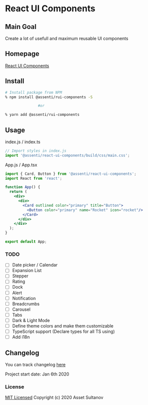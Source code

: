 # React UI Components

## Main Goal
Create a lot of usefull and maximum reusable UI components

## Homepage
[React UI Components](https://r-ui-components.netlify.com/)

## Install
```bash
# Install package from NPM
% npm install @assenti/rui-components -S

               #or

% yarn add @assenti/rui-components
```

## Usage
index.js / index.ts
```jsx
// Import styles in index.js
import '@assenti/react-ui-components/build/css/main.css';
```
App.js / App.tsx
```jsx
import { Card, Button } from '@assenti/react-ui-components';
import React from 'react';

function App() {
  return (
    <div>
      <div>
        <Card outlined color="primary" title="Button">
          <Button color="primary" name="Rocket" icon="rocket"/>
        </Card>
      </div>
    </div>
  );
}

export default App;
```

### TODO
- [ ] Date picker / Calendar
- [ ] Expansion List
- [ ] Stepper
- [ ] Rating
- [ ] Dock
- [ ] Alert
- [ ] Notification
- [ ] Breadcrumbs
- [ ] Carousel
- [ ] Tabs
- [ ] Dark & Light Mode
- [ ] Define theme colors and make them customizable
- [ ] TypeScript support (Declare types for all TS using)
- [ ] Add i18n

## Changelog
You can track changelog [here](/CHANGELOG.md)

Project start date: Jan 6th 2020

### License

[MIT Licensed](/LICENSE)
Copyright (c) 2020 Asset Sultanov

